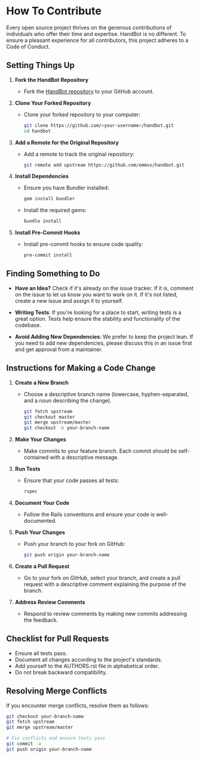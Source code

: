 # How To Contribute

Every open source project thrives on the generous contributions of individuals who offer their time and expertise. HandBot is no different. To ensure a pleasant experience for all contributors, this project adheres to a Code of Conduct.

## Setting Things Up

1. **Fork the HandBot Repository**
   - Fork the [HandBot repository](https://github.com/emmvs/handbot) to your GitHub account.

2. **Clone Your Forked Repository**
   - Clone your forked repository to your computer:

     ```sh
     git clone https://github.com/<your-username>/handbot.git
     cd handbot
     ```

3. **Add a Remote for the Original Repository**
   - Add a remote to track the original repository:

     ```sh
     git remote add upstream https://github.com/emmvs/handbot.git
     ```

4. **Install Dependencies**
   - Ensure you have Bundler installed:

     ```sh
     gem install bundler
     ```

   - Install the required gems:

     ```sh
     bundle install
     ```

5. **Install Pre-Commit Hooks**
   - Install pre-commit hooks to ensure code quality:

     ```sh
     pre-commit install
     ```

## Finding Something to Do

- **Have an Idea?** Check if it's already on the issue tracker. If it is, comment on the issue to let us know you want to work on it. If it's not listed, create a new issue and assign it to yourself.

- **Writing Tests**: If you're looking for a place to start, writing tests is a great option. Tests help ensure the stability and functionality of the codebase.

- **Avoid Adding New Dependencies**: We prefer to keep the project lean. If you need to add new dependencies, please discuss this in an issue first and get approval from a maintainer.

## Instructions for Making a Code Change

1. **Create a New Branch**
   - Choose a descriptive branch name (lowercase, hyphen-separated, and a noun describing the change).

     ```sh
     git fetch upstream
     git checkout master
     git merge upstream/master
     git checkout -b your-branch-name
     ```

2. **Make Your Changes**
   - Make commits to your feature branch. Each commit should be self-contained with a descriptive message.

3. **Run Tests**
   - Ensure that your code passes all tests:

     ```sh
     rspec
     ```

4. **Document Your Code**
   - Follow the Rails conventions and ensure your code is well-documented.

5. **Push Your Changes**
   - Push your branch to your fork on GitHub:

     ```sh
     git push origin your-branch-name
     ```

6. **Create a Pull Request**
   - Go to your fork on GitHub, select your branch, and create a pull request with a descriptive comment explaining the purpose of the branch.

7. **Address Review Comments**
   - Respond to review comments by making new commits addressing the feedback.

## Checklist for Pull Requests

- Ensure all tests pass.
- Document all changes according to the project's standards.
- Add yourself to the AUTHORS.rst file in alphabetical order.
- Do not break backward compatibility.

## Resolving Merge Conflicts

If you encounter merge conflicts, resolve them as follows:

```sh
git checkout your-branch-name
git fetch upstream
git merge upstream/master

# Fix conflicts and ensure tests pass
git commit -a
git push origin your-branch-name
